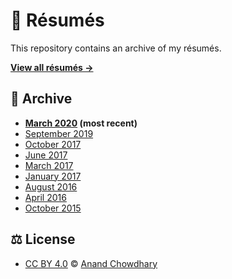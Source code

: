 # 📄 Résumés

This repository contains an archive of my résumés.

[**View all résumés →**](https://anandchowdhary.github.io/resume/)

## 📁 Archive

- **[March 2020](./2020-03.pdf) (most recent)**
- [September 2019](./2019-09.pdf)
- [October 2017](./2017-10.pdf)
- [June 2017](./2017-06.pdf)
- [March 2017](./2017-03.pdf)
- [January 2017](./2017-01.pdf)
- [August 2016](./2016-08.pdf)
- [April 2016](./2016-04.pdf)
- [October 2015](./2015-10.pdf)

## ⚖️ License

- [CC BY 4.0](https://creativecommons.org/licenses/by/4.0/) © [Anand Chowdhary](https://anandchowdhary.com)
